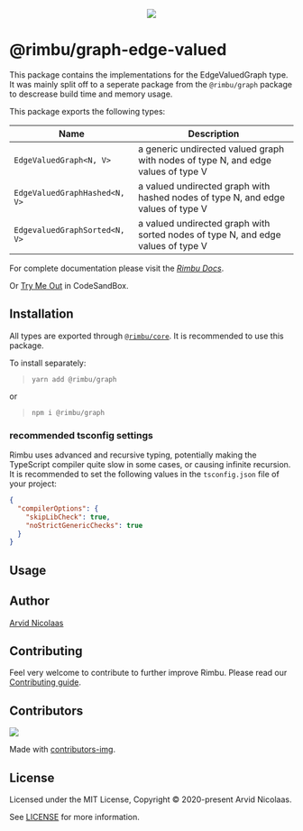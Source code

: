 <p align="center">
    <img src="https://github.com/rimbu-org/rimbu/raw/main/assets/rimbu_logo.svg" />
</p>

# @rimbu/graph-edge-valued

This package contains the implementations for the EdgeValuedGraph type. It was mainly split off to a seperate package from the `@rimbu/graph` package to descrease build time and memory usage.

This package exports the following types:

| Name                          | Description                                                                       |
| ----------------------------- | --------------------------------------------------------------------------------- |
| `EdgeValuedGraph<N, V>`       | a generic undirected valued graph with nodes of type N, and edge values of type V |
| `EdgeValuedGraphHashed<N, V>` | a valued undirected graph with hashed nodes of type N, and edge values of type V  |
| `EdgevaluedGraphSorted<N, V>` | a valued undirected graph with sorted nodes of type N, and edge values of type V  |

For complete documentation please visit the _[Rimbu Docs](http://rimbu.org)_.

Or [Try Me Out](https://codesandbox.io/s/rimbu-sandbox-d4tbk?previewwindow=console&view=split&editorsize=65&moduleview=1&module=/src/index.ts) in CodeSandBox.

## Installation

All types are exported through [`@rimbu/core`](../core). It is recommended to use this package.

To install separately:

> `yarn add @rimbu/graph`

or

> `npm i @rimbu/graph`

### recommended tsconfig settings

Rimbu uses advanced and recursive typing, potentially making the TypeScript compiler quite slow in some cases, or causing infinite recursion. It is recommended to set the following values in the `tsconfig.json` file of your project:

```json
{
  "compilerOptions": {
    "skipLibCheck": true,
    "noStrictGenericChecks": true
  }
}
```

## Usage

## Author

[Arvid Nicolaas](https://github.com/vitoke)

## Contributing

Feel very welcome to contribute to further improve Rimbu. Please read our [Contributing guide](../../CONTRIBUTING.md).

## Contributors

<img src = "https://contrib.rocks/image?repo=vitoke/iternal"/>

Made with [contributors-img](https://contrib.rocks).

## License

Licensed under the MIT License, Copyright © 2020-present Arvid Nicolaas.

See [LICENSE](./LICENSE) for more information.
